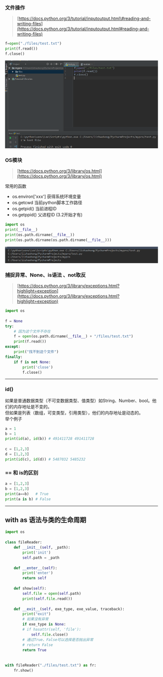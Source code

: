 ### 文件操作

> [https://docs.python.org/3/tutorial/inputoutput.html\#reading-and-writing-files](https://docs.python.org/3/tutorial/inputoutput.html#reading-and-writing-files)

```py
f=open("./files/test.txt")
print(f.read())
f.close()
```

![](/assets/23242import.png)

### OS模块

> [https://docs.python.org/3/library/os.html](https://docs.python.org/3/library/os.html)

常用的函数

* os.environ\['xxx'\]   获得系统环境变量
* os.getcwd 当前python脚本工作路径
* os.getpid\(\) 当前进程ID
* os.getppid\(\)  父进程ID \(3.2开始才有\)

```py
import os
print(__file__)
print(os.path.dirname(__file__))
print(os.path.dirname(os.path.dirname(__file__)))
```

![](/assets/12435345345345import.png)

### 捕捉异常、None、is语法 、not取反

> [https://docs.python.org/3/library/exceptions.html?highlight=exception](https://docs.python.org/3/library/exceptions.html?highlight=exception)

```py
import os

f = None
try:
    # 因为这个文件不存在
    f = open(os.path.dirname(__file__) + "/files/test.txt")
    print(f.read())
except:
    print("找不到这个文件")
finally:
    if f is not None:
        print('close')
        f.close()
```

---

### id\(\)

如果是普通数据类型（不可变数据类型、值类型）如String、Number、bool。他们的内存地址是不变的。  
但如果是列表（数组，可变类型，引用类型），他们的内存地址是动态的。  
举个例子

```py
a = 1
b = 1
print(id(a), id(b)) # 491411728 491411728

c = [1,2,3]
d = [1,2,3]
print(id(c), id(d)) # 5487032 5485232
```

### == 和 is的区别

```py
a = [1,2,3]
b = [1,2,3]
print(a==b)   # True
print(a is b) # False
```

---

## with as 语法与类的生命周期

```py
import os

class fileReader:
    def __init__(self, _path):
        print('init')
        self.path = _path

    def __enter__(self):
        print('enter')
        return self

    def show(self):
        self.file = open(self.path)
        print(self.file.read())

    def __exit__(self, exe_type, exe_value, traceback):
        print("exit")
        # 如果没有异常
        if exe_type is None:
        # if hasattr(self, 'file'):
            self.file.close()
        # 通过True、False可以选择是否抛出异常
        # return False
        return True
            

with fileReader("./files/test.txt") as fr:
    fr.show()
```



